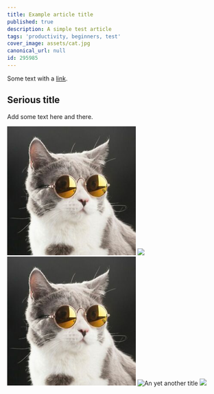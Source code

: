```yaml
---
title: Example article title
published: true
description: A simple test article
tags: 'productivity, beginners, test'
cover_image: assets/cat.jpg
canonical_url: null
id: 295985
---
```


Some text with a [link](https://code.visualstudio.com).

## Serious title

Add some text here and there.

![and some pictures](./assets/cat.jpg)
![ ](/assets/cat.jpg)
![](assets/cat.jpg 'With a title' )
![](oups/../cat.jpg "An yet another title")
![  ](hhttps://avatars1.githubusercontent.com/u/593151?s=60&u=1c9af313e0b0d4cd7a1c4a20f309357054b28677&v=4  )
